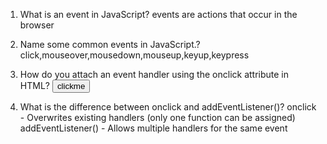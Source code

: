 1. What is an event in JavaScript?
    events are actions that occur in the browser

2.  Name some common events in JavaScript.?
     click,mouseover,mousedown,mouseup,keyup,keypress

3. How do you attach an event handler using the onclick attribute in HTML?
     <button onclick="function()">clickme</button>

4. What is the difference between onclick and addEventListener()?
	onclick - Overwrites existing handlers (only one function can be assigned)	
    addEventListener() - Allows multiple handlers for the same event
